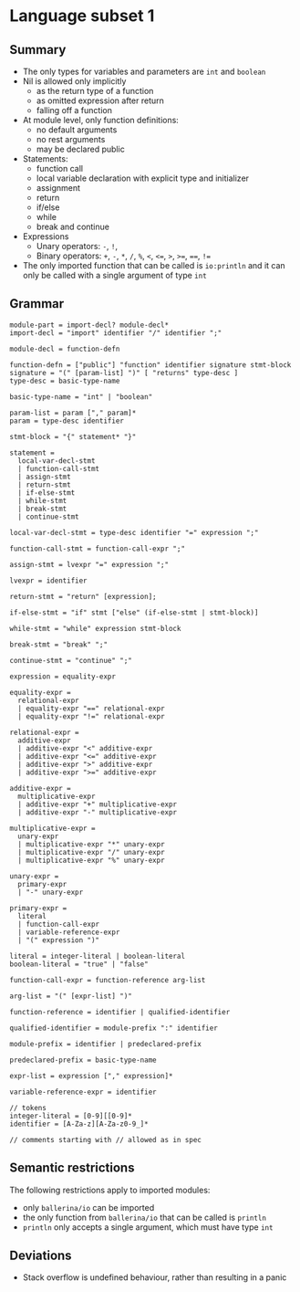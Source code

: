 # Language subset 1

## Summary

* The only types for variables and parameters are `int` and `boolean`
* Nil is allowed only implicitly
   * as the return type of a function
   * as omitted expression after return
   * falling off a function
* At module level, only function definitions:
   * no default arguments
   * no rest arguments
   * may be declared public
* Statements:
   * function call
   * local variable declaration with explicit type and initializer
   * assignment
   * return
   * if/else
   * while
   * break and continue
* Expressions
   * Unary operators: `-`, `!`, 
   * Binary operators: `+`, `-`, `*`, `/`, `%`, `<`, `<=`, `>`, `>=`, `==`, `!=`
* The only imported function that can be called is `io:println` and
  it can only be called with a single argument of type `int`


## Grammar

```
module-part = import-decl? module-decl*
import-decl = "import" identifier "/" identifier ";"

module-decl = function-defn

function-defn = ["public"] "function" identifier signature stmt-block
signature = "(" [param-list] ")" [ "returns" type-desc ]
type-desc = basic-type-name

basic-type-name = "int" | "boolean"

param-list = param ["," param]*
param = type-desc identifier

stmt-block = "{" statement* "}"

statement =
  local-var-decl-stmt
  | function-call-stmt
  | assign-stmt
  | return-stmt
  | if-else-stmt
  | while-stmt
  | break-stmt
  | continue-stmt

local-var-decl-stmt = type-desc identifier "=" expression ";"

function-call-stmt = function-call-expr ";"

assign-stmt = lvexpr "=" expression ";"

lvexpr = identifier 

return-stmt = "return" [expression];

if-else-stmt = "if" stmt ["else" (if-else-stmt | stmt-block)]

while-stmt = "while" expression stmt-block

break-stmt = "break" ";"

continue-stmt = "continue" ";"

expression = equality-expr

equality-expr =
  relational-expr
  | equality-expr "==" relational-expr
  | equality-expr "!=" relational-expr

relational-expr =
  additive-expr
  | additive-expr "<" additive-expr
  | additive-expr "<=" additive-expr
  | additive-expr ">" additive-expr
  | additive-expr ">=" additive-expr

additive-expr =
  multiplicative-expr
  | additive-expr "+" multiplicative-expr
  | additive-expr "-" multiplicative-expr

multiplicative-expr =
  unary-expr
  | multiplicative-expr "*" unary-expr
  | multiplicative-expr "/" unary-expr
  | multiplicative-expr "%" unary-expr

unary-expr =
  primary-expr
  | "-" unary-expr

primary-expr =
  literal
  | function-call-expr
  | variable-reference-expr
  | "(" expression ")"

literal = integer-literal | boolean-literal
boolean-literal = "true" | "false"

function-call-expr = function-reference arg-list

arg-list = "(" [expr-list] ")"

function-reference = identifier | qualified-identifier

qualified-identifier = module-prefix ":" identifier

module-prefix = identifier | predeclared-prefix

predeclared-prefix = basic-type-name

expr-list = expression ["," expression]*

variable-reference-expr = identifier

// tokens
integer-literal = [0-9][[0-9]*
identifier = [A-Za-z][A-Za-z0-9_]*

// comments starting with // allowed as in spec
```

## Semantic restrictions

The following restrictions apply to imported modules:

* only `ballerina/io` can be imported
* the only function from `ballerina/io` that can be called is `println`
* `println` only accepts a single argument, which must have type `int`

## Deviations

* Stack overflow is undefined behaviour, rather than resulting in a panic
